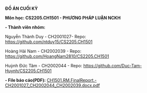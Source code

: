 **ĐỒ ÁN CUỐI KỲ**

**Môn học: CS2205.CH1501 - PHƯƠNG PHÁP LUẬN NCKH**

**- Thành viên nhóm:**

Nguyễn Thành Duy - CH2001027- Repo: https://github.com/ntduy15/CS2205.CH1501

Hoàng Hải Nam - CH2002039 - Repo: https://github.com/HoangNam2810/CS2205.CH1501

Huỳnh Đức Tâm - CH2002044 - Repo: https://github.com/Duc-Tam-Huynh/CS2205.CH1501
  
**- File báo cáo(PDF):** [CH1501.RM.FinalReport.-CH2001027_CH2002044_CH2002039.docx.pdf](https://github.com/ntduy15/CS2205.CH1501/files/6872551/CH1501.RM.FinalReport.-CH2001027_CH2002044_CH2002039.docx.pdf)
